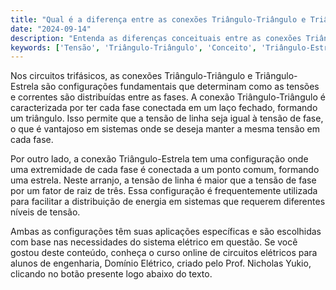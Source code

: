 ```yaml
---
title: "Qual é a diferença entre as conexões Triângulo-Triângulo e Triângulo-Estrela em circuitos trifásicos?"
date: "2024-09-14"
description: "Entenda as diferenças conceituais entre as conexões Triângulo-Triângulo e Triângulo-Estrela em circuitos trifásicos."
keywords: ['Tensão', 'Triângulo-Triângulo', 'Conceito', 'Triângulo-Estrela', 'Monofásico', 'Equivalente']
---
```


Nos circuitos trifásicos, as conexões Triângulo-Triângulo e Triângulo-Estrela são configurações fundamentais que determinam como as tensões e correntes são distribuídas entre as fases. A conexão Triângulo-Triângulo é caracterizada por ter cada fase conectada em um laço fechado, formando um triângulo. Isso permite que a tensão de linha seja igual à tensão de fase, o que é vantajoso em sistemas onde se deseja manter a mesma tensão em cada fase.

Por outro lado, a conexão Triângulo-Estrela tem uma configuração onde uma extremidade de cada fase é conectada a um ponto comum, formando uma estrela. Neste arranjo, a tensão de linha é maior que a tensão de fase por um fator de raiz de três. Essa configuração é frequentemente utilizada para facilitar a distribuição de energia em sistemas que requerem diferentes níveis de tensão.

Ambas as configurações têm suas aplicações específicas e são escolhidas com base nas necessidades do sistema elétrico em questão. Se você gostou deste conteúdo, conheça o curso online de circuitos elétricos para alunos de engenharia, Domínio Elétrico, criado pelo Prof. Nicholas Yukio, clicando no botão presente logo abaixo do texto.